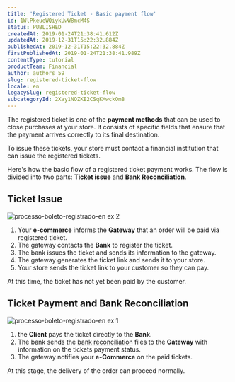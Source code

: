 ```yaml
---
title: 'Registered Ticket - Basic payment flow'
id: 1WlPkeueWQiykUwW8mcM4S
status: PUBLISHED
createdAt: 2019-01-24T21:38:41.612Z
updatedAt: 2019-12-31T15:22:32.884Z
publishedAt: 2019-12-31T15:22:32.884Z
firstPublishedAt: 2019-01-24T21:38:41.989Z
contentType: tutorial
productTeam: Financial
author: authors_59
slug: registered-ticket-flow
locale: en
legacySlug: registered-ticket-flow
subcategoryId: 2Xay1NOZKE2CSqKMwckOm8
---
```


The registered ticket is one of the __payment methods__ that can be used to close purchases at your store. It consists of specific fields that ensure that the payment arrives correctly to its final destination.

To issue these tickets, your store must contact a financial institution that can issue the registered tickets.

Here's how the basic flow of a registered ticket payment works. The flow is divided into two parts: __Ticket issue__ and __Bank Reconciliation__.
 
## Ticket Issue

![processo-boleto-registrado-en ex 2](//images.ctfassets.net/alneenqid6w5/3QIX0MyLCgqcmcsGgEAwsU/e7530c4c911dd93a995425db4a9e5fff/paint_bank_en_2.png)

1. Your __e-commerce__ informs the __Gateway__ that an order will be paid via registered ticket.
2. The gateway contacts the __Bank__ to register the ticket.
3. The bank issues the ticket and sends its information to the gateway.
4. The gateway generates the ticket link and sends it to your store.
5. Your store sends the ticket link to your customer so they can pay.

At this time, the ticket has not yet been paid by the customer.

## Ticket Payment and Bank Reconciliation

![processo-boleto-registrado-en ex 1](//images.ctfassets.net/alneenqid6w5/1c6VvblROiioeMmacWkuii/37a83bad6931c6ae6a8fa89a5b773127/paint_bank_en.png)

1. the __Client__ pays the ticket directly to the __Bank__.
2. The bank sends the [bank reconciliation](/en/tutorial/bank-reconciliations) files to the __Gateway__ with information on the tickets payment status.
3. The gateway notifies your __e-Commerce__ on the paid tickets.

At this stage, the delivery of the order can proceed normally.

